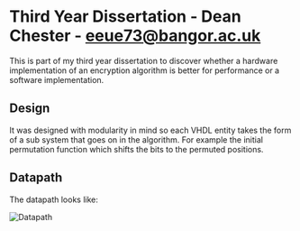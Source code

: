 # Third Year Dissertation - Dean Chester - eeue73@bangor.ac.uk

This is part of my third year dissertation to discover whether a hardware implementation of an encryption algorithm is better for performance or a software implementation.

## Design

It was designed with modularity in mind so each VHDL entity takes the form of a sub system that goes on in the algorithm. For example the initial permutation function which shifts the bits to the permuted positions. 

## Datapath

The datapath looks like: 

![Datapath](http://i.imgur.com/dkj3kcM.png)
